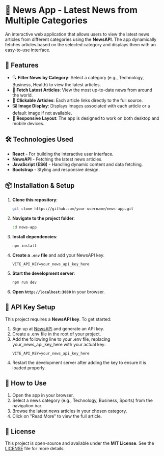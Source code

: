 # 🌟 News App - Latest News from Multiple Categories

An interactive web application that allows users to view the latest news articles from different categories using the **NewsAPI**. The app dynamically fetches articles based on the selected category and displays them with an easy-to-use interface.

## 🚀 Features  
- 🔍 **Filter News by Category**: Select a category (e.g., Technology, Business, Health) to view the latest articles.  
- 📄 **Fetch Latest Articles**: View the most up-to-date news from around the world.  
- 📰 **Clickable Articles**: Each article links directly to the full source.  
- 🖼 **Image Display**: Displays images associated with each article or a default image if not available.  
- 📑 **Responsive Layout**: The app is designed to work on both desktop and mobile devices.

## 🛠 Technologies Used  
- **React** - For building the interactive user interface.  
- **NewsAPI** - Fetching the latest news articles.  
- **JavaScript (ES6)** - Handling dynamic content and data fetching.  
- **Bootstrap** - Styling and responsive design.

## 📦 Installation & Setup  

1. **Clone this repository**:
    ```bash
    git clone https://github.com/your-username/news-app.git
    ```

2. **Navigate to the project folder**:
    ```bash
    cd news-app
    ```

3. **Install dependencies**:
    ```bash
    npm install
    ```

4. **Create a `.env` file** and add your NewsAPI key:
    ```env
    VITE_API_KEY=your_news_api_key_here
    ```

5. **Start the development server**:
    ```bash
    npm run dev
    ```

6. **Open `http://localhost:3000`** in your browser.

## 🔑 API Key Setup

This project requires a **NewsAPI key**. To get started:

1. Sign up at [NewsAPI](https://newsapi.org/) and generate an API key.
2. Create a .env file in the root of your project.
3. Add the following line to your .env file, replacing your_news_api_key_here with your actual key:
    ```env
    VITE_API_KEY=your_news_api_key_here
    ```
4. Restart the development server after adding the key to ensure it is loaded properly.

## 🚀 How to Use

1. Open the app in your browser.
2. Select a news category (e.g., Technology, Business, Sports) from the navigation bar.
3. Browse the latest news articles in your chosen category.
4. Click on "Read More" to view the full article.

## 📜 License

This project is open-source and available under the **MIT License**. See the [LICENSE](LICENSE) file for more details.
